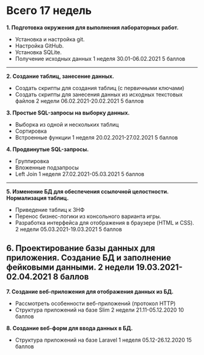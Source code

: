 Всего 17 недель
==================================================================
**1. Подготовка окружения для выполнения лабораторных работ.**
* Установка и настройка git.
* Настройка GitHub.
* Установка SQLite.
* Получение исходных данных
    1 неделя
    30.01-06.02.2021
    5 баллов
----------------------------------------------------------------------

**2. Создание таблиц, занесение данных.**
* Создать скрипты для создания таблиц (с первичными ключами)
* Создать скрипты для занесения данных из исходных текстовых файлов
    2 недели
    06.02.2021-20.02.2021
    5 баллов

**3. Простые SQL-запросы на выборку данных.**
* Выборка из одной и нескольких таблиц
* Сортировка
* Встроенные функции
    1 неделя
    20.02.2021-27.02.2021
    5 баллов

**4. Продвинутые SQL-запросы.**
* Группировка
* Вложенные подзапросы
* Left Join
    1 неделя
    27.02.2021-05.03.2021
    5 баллов
----------------------------------------------------------------------

**5. Изменение БД для обеспечения ссылочной целостности. Нормализация таблиц.**
* Приведение таблиц к 3НФ
* Перенос бизнес-логики из консольного варианта игры.
* Разработка интерфейса для отображения в браузере (HTML и CSS).
    2 недели
    05.03.2021-19.03.2021
    5 баллов

**6. Проектирование базы данных для приложения. Создание БД и заполнение фейковыми данными.**
    2 недели
    19.03.2021-02.04.2021
    8 баллов
----------------------------------------------------------------------

**7. Создание веб-приложения для отображения данных из БД.**
* Рассмотреть особенности веб-приложений (протокол HTTP)
* Структура приложений на базе Slim
    2 недели
    21.11-05.12.2020
    10 баллов

**8. Создание веб-форм для ввода данных в БД.**
* Структура приложений на базе Laravel
    1 неделя
    05.12-26.12.2020
    15 баллов
